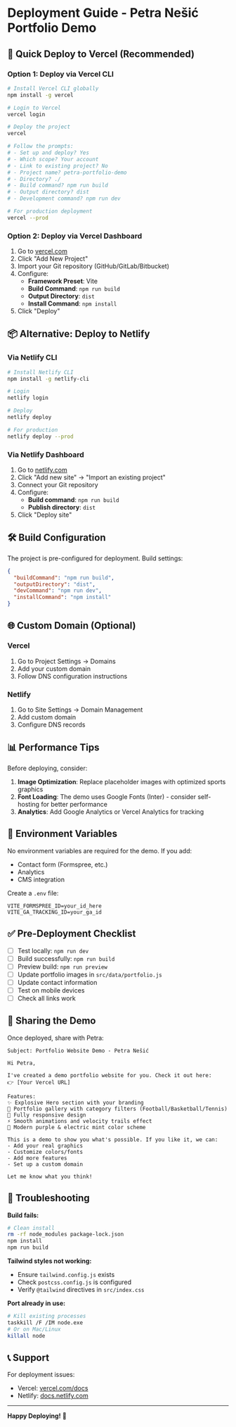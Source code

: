 # Deployment Guide - Petra Nešić Portfolio Demo

## 🚀 Quick Deploy to Vercel (Recommended)

### Option 1: Deploy via Vercel CLI

```bash
# Install Vercel CLI globally
npm install -g vercel

# Login to Vercel
vercel login

# Deploy the project
vercel

# Follow the prompts:
# - Set up and deploy? Yes
# - Which scope? Your account
# - Link to existing project? No
# - Project name? petra-portfolio-demo
# - Directory? ./
# - Build command? npm run build
# - Output directory? dist
# - Development command? npm run dev

# For production deployment
vercel --prod
```

### Option 2: Deploy via Vercel Dashboard

1. Go to [vercel.com](https://vercel.com)
2. Click "Add New Project"
3. Import your Git repository (GitHub/GitLab/Bitbucket)
4. Configure:
   - **Framework Preset**: Vite
   - **Build Command**: `npm run build`
   - **Output Directory**: `dist`
   - **Install Command**: `npm install`
5. Click "Deploy"

## 📦 Alternative: Deploy to Netlify

### Via Netlify CLI

```bash
# Install Netlify CLI
npm install -g netlify-cli

# Login
netlify login

# Deploy
netlify deploy

# For production
netlify deploy --prod
```

### Via Netlify Dashboard

1. Go to [netlify.com](https://netlify.com)
2. Click "Add new site" → "Import an existing project"
3. Connect your Git repository
4. Configure:
   - **Build command**: `npm run build`
   - **Publish directory**: `dist`
5. Click "Deploy site"

## 🛠️ Build Configuration

The project is pre-configured for deployment. Build settings:

```json
{
  "buildCommand": "npm run build",
  "outputDirectory": "dist",
  "devCommand": "npm run dev",
  "installCommand": "npm install"
}
```

## 🌐 Custom Domain (Optional)

### Vercel
1. Go to Project Settings → Domains
2. Add your custom domain
3. Follow DNS configuration instructions

### Netlify
1. Go to Site Settings → Domain Management
2. Add custom domain
3. Configure DNS records

## 📊 Performance Tips

Before deploying, consider:

1. **Image Optimization**: Replace placeholder images with optimized sports graphics
2. **Font Loading**: The demo uses Google Fonts (Inter) - consider self-hosting for better performance
3. **Analytics**: Add Google Analytics or Vercel Analytics for tracking

## 🔧 Environment Variables

No environment variables are required for the demo. If you add:
- Contact form (Formspree, etc.)
- Analytics
- CMS integration

Create a `.env` file:

```env
VITE_FORMSPREE_ID=your_id_here
VITE_GA_TRACKING_ID=your_ga_id
```

## ✅ Pre-Deployment Checklist

- [ ] Test locally: `npm run dev`
- [ ] Build successfully: `npm run build`
- [ ] Preview build: `npm run preview`
- [ ] Update portfolio images in `src/data/portfolio.js`
- [ ] Update contact information
- [ ] Test on mobile devices
- [ ] Check all links work

## 🎯 Sharing the Demo

Once deployed, share with Petra:

```
Subject: Portfolio Website Demo - Petra Nešić

Hi Petra,

I've created a demo portfolio website for you. Check it out here:
👉 [Your Vercel URL]

Features:
✨ Explosive Hero section with your branding
🎨 Portfolio gallery with category filters (Football/Basketball/Tennis)
📱 Fully responsive design
⚡ Smooth animations and velocity trails effect
🎯 Modern purple & electric mint color scheme

This is a demo to show you what's possible. If you like it, we can:
- Add your real graphics
- Customize colors/fonts
- Add more features
- Set up a custom domain

Let me know what you think!
```

## 🐛 Troubleshooting

**Build fails:**
```bash
# Clean install
rm -rf node_modules package-lock.json
npm install
npm run build
```

**Tailwind styles not working:**
- Ensure `tailwind.config.js` exists
- Check `postcss.config.js` is configured
- Verify `@tailwind` directives in `src/index.css`

**Port already in use:**
```bash
# Kill existing processes
taskkill /F /IM node.exe
# Or on Mac/Linux
killall node
```

## 📞 Support

For deployment issues:
- Vercel: [vercel.com/docs](https://vercel.com/docs)
- Netlify: [docs.netlify.com](https://docs.netlify.com)

---

**Happy Deploying!** 🚀
